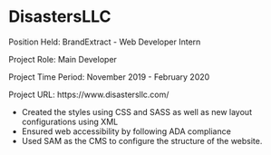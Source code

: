 # DisastersLLC
<p>Position Held: BrandExtract - Web Developer Intern</p>
<p>Project Role: Main Developer
<p>Project Time Period: November 2019 - February 2020</p>
<p>Project URL: https://www.disastersllc.com/</p>

<ul>
  <li>Created the styles using CSS and SASS as well as new layout configurations using XML</li>
  <li>Ensured web accessibility by following ADA compliance</li>
  <li>Used SAM as the CMS to configure the structure of the website.</li>
</ul>
